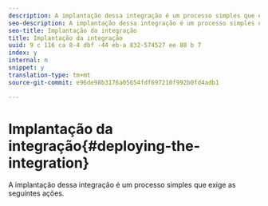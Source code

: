 ```yaml
---
description: A implantação dessa integração é um processo simples que exige as seguintes ações.
seo-description: A implantação dessa integração é um processo simples que exige as seguintes ações.
seo-title: Implantação da integração
title: Implantação da integração
uuid: 9 c 116 ca 8-4 dbf -44 eb-a 832-574527 ee 88 b 7
index: y
internal: n
snippet: y
translation-type: tm+mt
source-git-commit: e96de98b3176a05654fdf697210f992b0fd4adb1

---
```



# Implantação da integração{#deploying-the-integration}

A implantação dessa integração é um processo simples que exige as seguintes ações.

